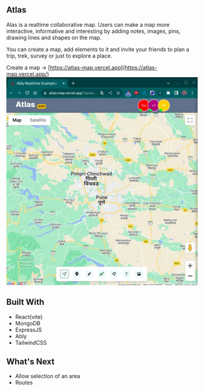 ## Atlas

Alas is a realtime collaborative map. Users can make a map more interactive, informative and interesting by adding notes, images, pins, drawing lines and shapes on the map.

You can create a map, add elements to it and invite your friends to plan a trip, trek, survey or just to explore a place.

Create a map -> [https://atlas-map.vercel.app](https://atlas-map.vercel.app/)
![Alt text](map.png)

## Built With

- React(vite)
- MongoDB
- ExpressJS
- Ably
- TailwindCSS

## What's Next

- Allow selection of an area
- Routes
